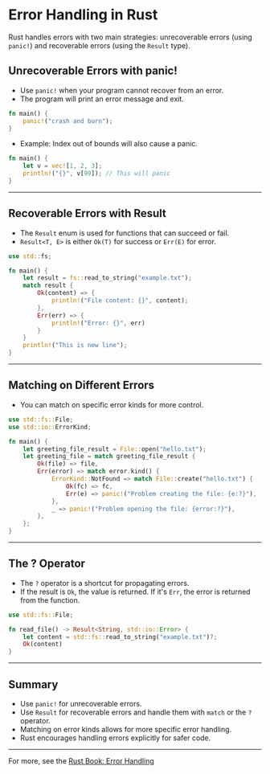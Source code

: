 # Error Handling in Rust

Rust handles errors with two main strategies: unrecoverable errors (using `panic!`) and recoverable errors (using the `Result` type).

## Unrecoverable Errors with panic!
- Use `panic!` when your program cannot recover from an error.
- The program will print an error message and exit.

```rust
fn main() {
    panic!("crash and burn");
}
```

- Example: Index out of bounds will also cause a panic.

```rust
fn main() {
    let v = vec![1, 2, 3];
    println!("{}", v[99]); // This will panic
}
```

---

## Recoverable Errors with Result
- The `Result` enum is used for functions that can succeed or fail.
- `Result<T, E>` is either `Ok(T)` for success or `Err(E)` for error.

```rust
use std::fs;

fn main() {
    let result = fs::read_to_string("example.txt");
    match result {
        Ok(content) => {
            println!("File content: {}", content);
        },
        Err(err) => {
            println!("Error: {}", err)
        }
    }
    println!("This is new line");
}
```

---

## Matching on Different Errors
- You can match on specific error kinds for more control.

```rust
use std::fs::File;
use std::io::ErrorKind;

fn main() {
    let greeting_file_result = File::open("hello.txt");
    let greeting_file = match greeting_file_result {
        Ok(file) => file,
        Err(error) => match error.kind() {
            ErrorKind::NotFound => match File::create("hello.txt") {
                Ok(fc) => fc,
                Err(e) => panic!("Problem creating the file: {e:?}"),
            },
            _ => panic!("Problem opening the file: {error:?}"),
        },
    };
}
```

---

## The ? Operator
- The `?` operator is a shortcut for propagating errors.
- If the result is `Ok`, the value is returned. If it's `Err`, the error is returned from the function.

```rust
use std::fs::File;

fn read_file() -> Result<String, std::io::Error> {
    let content = std::fs::read_to_string("example.txt")?;
    Ok(content)
}
```

---

## Summary
- Use `panic!` for unrecoverable errors.
- Use `Result` for recoverable errors and handle them with `match` or the `?` operator.
- Matching on error kinds allows for more specific error handling.
- Rust encourages handling errors explicitly for safer code.

---

For more, see the [Rust Book: Error Handling](https://doc.rust-lang.org/book/ch09-02-recoverable-errors-with-result.html)



